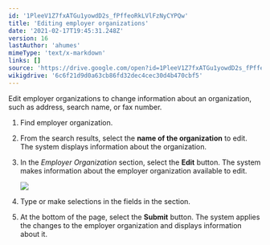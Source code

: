 ```yaml
---
id: '1PleeV1Z7fxATGu1yowdD2s_fPffeoRkLVlFzNyCYPQw'
title: 'Editing employer organizations'
date: '2021-02-17T19:45:31.248Z'
version: 16
lastAuthor: 'ahumes'
mimeType: 'text/x-markdown'
links: []
source: 'https://drive.google.com/open?id=1PleeV1Z7fxATGu1yowdD2s_fPffeoRkLVlFzNyCYPQw'
wikigdrive: '6c6f21d9d0a63cb86fd32dec4cec30d4b470cbf5'
---
```

Edit employer organizations to change information about an organization, such as address, search name, or fax number.
1. Find employer organization.
2. From the search results, select the <strong>name of the organization</strong> to edit. The system displays information about the organization.
3. In the <em>Employer Organization</em> section, select the <strong>Edit</strong> button. The system makes information about the employer organization available to edit.

   <img src="../editing-employer-organizations.assets/49e42941acacd24f80fe8f38228e1995.png" />  

4. Type or make selections in the fields in the section.
5. At the bottom of the page, select the <strong>Submit</strong> button. The system applies the changes to the employer organization and displays information about it.
